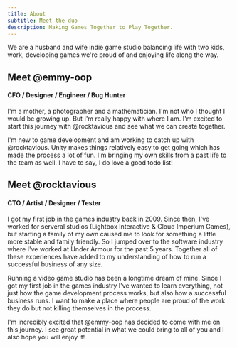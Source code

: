 ```yaml
---
title: About
subtitle: Meet the duo
description: Making Games Together to Play Together.
---
```


We are a husband and wife indie game studio balancing life with two kids, work, developing games we're proud of and enjoying life along the way.

## Meet @emmy-oop
#### CFO / Designer / Engineer / Bug Hunter

I'm a mother, a photographer and a mathematician.  I'm not who I thought I would be growing up.  But I'm really happy with where I am.  I'm excited to start this journey with @rocktavious and see what we can create together.  

I'm new to game development and am working to catch up with @rocktavious.  Unity makes things relatively easy to get going which has made the process a lot of fun.  I'm bringing my own skills from a past life to the team as well.  I have to say, I do love a good todo list!

## Meet @rocktavious
#### CTO / Artist / Designer / Tester

I got my first job in the games industry back in 2009. Since then, I've worked for serveral studios (Lightbox Interactive & Cloud Imperium Games), but starting a family of my own caused me to look for something a little more stable and family friendly.  So I jumped over to the software industry where I've worked at Under Armour for the past 5 years.  Together all of these experiences have added to my understanding of how to run a successful business of any size.

Running a video game studio has been a longtime dream of mine.  Since I got my first job in the games industry I've wanted to learn everything, not just how the game development process works, but also how a successful business runs.  I want to make a place where people are proud of the work they do but not killing themselves in the process.

I'm incredibly excited that @emmy-oop has decided to come with me on this journey.  I see great potential in what we could bring to all of you and I also hope you will enjoy it!

